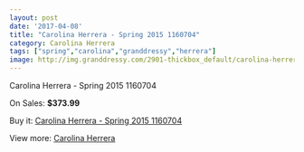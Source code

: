 ```yaml
---
layout: post
date: '2017-04-08'
title: "Carolina Herrera - Spring 2015 1160704"
category: Carolina Herrera
tags: ["spring","carolina","granddressy","herrera"]
image: http://img.granddressy.com/2901-thickbox_default/carolina-herrera-spring-2015-1160704.jpg
---
```

Carolina Herrera - Spring 2015 1160704

On Sales: **$373.99**
<a href="https://www.granddressy.com/en/carolina-herrera/2411-carolina-herrera-spring-2015-1160704.html"><amp-img layout="responsive" width="600" height="600" src="//img.granddressy.com/2901-thickbox_default/carolina-herrera-spring-2015-1160704.jpg" alt="Carolina Herrera - Spring 2015 1160704 0" /></a>

Buy it: [Carolina Herrera - Spring 2015 1160704](https://www.granddressy.com/en/carolina-herrera/2411-carolina-herrera-spring-2015-1160704.html "Carolina Herrera - Spring 2015 1160704")

View more: [Carolina Herrera](https://www.granddressy.com/en/109-carolina-herrera "Carolina Herrera")